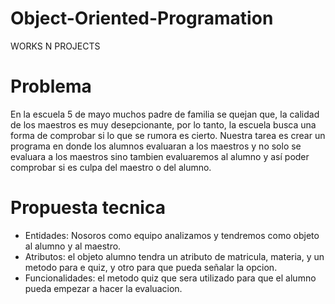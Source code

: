# Object-Oriented-Programation
WORKS N PROJECTS

# Problema

En la escuela 5 de mayo muchos padre de familia se quejan que, la calidad de los maestros es muy desepcionante, por lo tanto, la escuela busca una forma de comprobar si lo que se rumora es cierto. Nuestra tarea es crear un programa en donde los alumnos evaluaran a los maestros y no solo se evaluara a los maestros sino  tambien  evaluaremos al alumno y así poder comprobar si es culpa del maestro o del alumno.

# Propuesta tecnica
- Entidades: Nosoros como equipo analizamos y tendremos como objeto al alumno y al maestro.
- Atributos: el objeto alumno tendra un atributo de matricula, materia, y un metodo para e quiz, y otro para que pueda señalar la opcion.
- Funcionalidades: el metodo quiz que sera utilizado para que el alumno pueda empezar a hacer la evaluacion.
